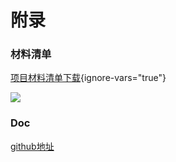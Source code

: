 # 附录

### 材料清单

[项目材料清单下载](https://alienho-pic.oss-cn-shenzhen.aliyuncs.com/pic/%E9%A1%B9%E7%9B%AE%E6%9D%90%E6%96%99%E6%B8%85%E5%8D%95.zip){ignore-vars="true"}

![](MaterialList.png)


### Doc
[github地址](https://github.com/AlienHO/BalanceInstallation)